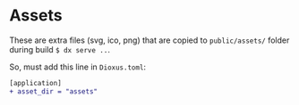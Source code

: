 # Assets

These are extra files (svg, ico, png) that are copied to `public/assets/` folder during build `$ dx serve ..`.

So, must add this line in `Dioxus.toml`:

```diff
[application]
+ asset_dir = "assets"
```
